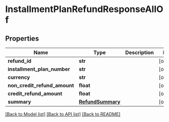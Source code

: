# InstallmentPlanRefundResponseAllOf


## Properties
Name | Type | Description | Notes
------------ | ------------- | ------------- | -------------
**refund_id** | **str** |  | [optional] 
**installment_plan_number** | **str** |  | [optional] 
**currency** | **str** |  | [optional] 
**non_credit_refund_amount** | **float** |  | [optional] 
**credit_refund_amount** | **float** |  | [optional] 
**summary** | [**RefundSummary**](RefundSummary.md) |  | [optional] 

[[Back to Model list]](../README.md#documentation-for-models) [[Back to API list]](../README.md#documentation-for-api-endpoints) [[Back to README]](../README.md)


